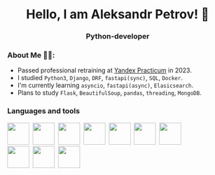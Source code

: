 
<div id="header" align="center">
  <h1>Hello, I am Aleksandr Petrov! 👋</h1>
  <h3>Python-developer</h3>
</div>

### About Me :man_technologist::
- Passed professional retraining at [Yandex Practicum](https://practicum.yandex.ru/) in 2023.
- I studied `Python3`, `Django`, `DRF`, `fastapi(sync)`, `SQL`, `Docker`.
- I'm currently learning `asyncio`, `fastapi(async)`, `Elasicsearch`.
- Plans to study `Flask`, `BeautifulSoup`, `pandas`, `threading`, `MongoDB`.

### Languages and tools
<img src="https://cdn.jsdelivr.net/gh/devicons/devicon/icons/python/python-original-wordmark.svg" width="50" height="50"/>&nbsp;
<img src="https://cdn.jsdelivr.net/gh/devicons/devicon/icons/django/django-plain.svg" width="50" height="50"/>&nbsp;
<img src="https://cdn.jsdelivr.net/gh/devicons/devicon/icons/fastapi/fastapi-plain-wordmark.svg" width="50" height="50"/>&nbsp;
<img src="https://cdn.jsdelivr.net/gh/devicons/devicon/icons/html5/html5-original-wordmark.svg" width="50" height="50"/>&nbsp;
<img src="https://cdn.jsdelivr.net/gh/devicons/devicon/icons/postgresql/postgresql-original-wordmark.svg" width="50" height="50"/>&nbsp;
<img src="https://cdn.jsdelivr.net/gh/devicons/devicon/icons/docker/docker-plain-wordmark.svg" width="50" height="50"/>&nbsp;
<img src="https://cdn.jsdelivr.net/gh/devicons/devicon/icons/git/git-original-wordmark.svg" width="50" height="50"/>&nbsp;        
<img src="https://cdn.jsdelivr.net/gh/devicons/devicon/icons/linux/linux-original.svg" width="50" height="50"/>&nbsp;
<img src="https://cdn.jsdelivr.net/gh/devicons/devicon/icons/vscode/vscode-original.svg" width="50" height="50"/>&nbsp;
<img src="https://cdn.jsdelivr.net/gh/devicons/devicon/icons/pycharm/pycharm-original-wordmark.svg" width="50" height="50"/>&nbsp;
          
          
          

          
          
          
          
          
          
          
<img src="https://komarev.com/ghpvc/?username=AlexanderPAI&style=flat-square&color=blue" alt=""/>



<!--
**AlexanderPAI/AlexanderPAI** is a ✨ _special_ ✨ repository because its `README.md` (this file) appears on your GitHub profile.

Here are some ideas to get you started:

- 🔭 I’m currently working on ...
- 🌱 I’m currently learning ...
- 👯 I’m looking to collaborate on ...
- 🤔 I’m looking for help with ...
- 💬 Ask me about ...
- 📫 How to reach me: ...
- 😄 Pronouns: ...
- ⚡ Fun fact: ...
-->
